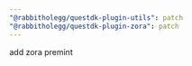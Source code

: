```yaml
---
"@rabbitholegg/questdk-plugin-utils": patch
"@rabbitholegg/questdk-plugin-zora": patch
---
```


add zora premint
